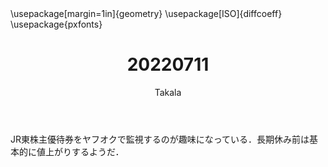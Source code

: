 ﻿---
title: 20220711
yesterday: 20220710
tomorrow: 20220712
days: 927
author: Takala
header-includes:
  - \usepackage[margin=1in]{geometry}
  - \usepackage[ISO]{diffcoeff}
  - \usepackage{pxfonts}
---


JR東株主優待券をヤフオクで監視するのが趣味になっている．長期休み前は基本的に値上がりするようだ．


